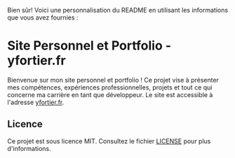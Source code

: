 Bien sûr! Voici une personnalisation du README en utilisant les informations que vous avez fournies :

# Site Personnel et Portfolio - yfortier.fr

Bienvenue sur mon site personnel et portfolio ! Ce projet vise à présenter mes compétences, expériences professionnelles, projets et tout ce qui concerne ma carrière en tant que développeur. Le site est accessible à l'adresse [yfortier.fr](https://yfortier.fr).

## Licence

Ce projet est sous licence MIT. Consultez le fichier [LICENSE](LICENSE) pour plus d'informations.